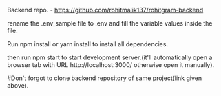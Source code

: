 Backend repo. - https://github.com/rohitmalik137/rohitgram-backend

rename the .env_sample file to .env and fill the variable values inside the file.

Run npm install or yarn install to install all dependencies.

then run npm start to start development server.(it'll automatically open a browser tab with URL http://localhost:3000/ otherwise open it manually).

#Don't forgot to clone backend repository of same project(link given above).
